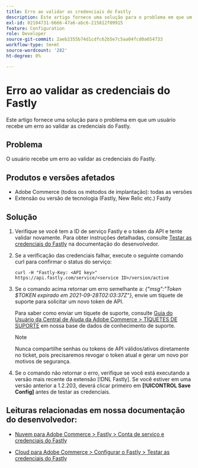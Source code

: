 ```yaml
---
title: Erro ao validar as credenciais do Fastly
description: Este artigo fornece uma solução para o problema em que um usuário recebe um erro ao validar as credenciais do Fastly.
exl-id: 02104731-6666-47a6-abc6-215812f09915
feature: Configuration
role: Developer
source-git-commit: 2aeb2355b74d1cdfc62b5e7c5aa04fcd0a654733
workflow-type: tm+mt
source-wordcount: '282'
ht-degree: 0%

---
```


# Erro ao validar as credenciais do Fastly

Este artigo fornece uma solução para o problema em que um usuário recebe um erro ao validar as credenciais do Fastly.

## Problema

O usuário recebe um erro ao validar as credenciais do Fastly.

## Produtos e versões afetados

* Adobe Commerce (todos os métodos de implantação): todas as versões
* Extensão ou versão de tecnologia (Fastly, New Relic etc.) Fastly

## Solução

1. Verifique se você tem a ID de serviço Fastly e o token da API e tente validar novamente. Para obter instruções detalhadas, consulte [Testar as credenciais do Fastly](https://experienceleague.adobe.com/pt-br/docs/commerce-cloud-service/user-guide/cdn/setup-fastly/fastly-configuration#test-the-fastly-credentials) na documentação do desenvolvedor.
1. Se a verificação das credenciais falhar, execute o seguinte comando curl para confirmar o status do serviço:

   ```curl
   curl -H "Fastly-Key: <API key>" https://api.fastly.com/service/<service ID>/version/active
   ```

1. Se o comando acima retornar um erro semelhante a: *{&quot;msg&quot;:&quot;Token $TOKEN expirado em 2021-09-28T02:03:37Z&quot;}*, envie um tíquete de suporte para solicitar um novo token de API.

   Para saber como enviar um tíquete de suporte, consulte [Guia do Usuário da Central de Ajuda da Adobe Commerce > TÍQUETES DE SUPORTE](/help/help-center-guide/help-center/magento-help-center-user-guide.md#support-tickets) em nossa base de dados de conhecimento de suporte.

   >[!NOTE]
   >
   >Nunca compartilhe senhas ou tokens de API válidos/ativos diretamente no ticket, pois precisaremos revogar o token atual e gerar um novo por motivos de segurança.

1. Se o comando não retornar o erro, verifique se você está executando a versão mais recente da extensão [!DNL Fastly]. Se você estiver em uma versão anterior a 1.2.203, deverá clicar primeiro em **[!UICONTROL Save Config]** antes de testar as credenciais.

## Leituras relacionadas em nossa documentação do desenvolvedor:

* [Nuvem para Adobe Commerce > Fastly > Conta de serviço e credenciais do Fastly](https://experienceleague.adobe.com/pt-br/docs/commerce-cloud-service/user-guide/cdn/fastly#fastly-service-account-and-credentials)

* [Cloud para Adobe Commerce > Configurar o Fastly > Testar as credenciais do Fastly](https://experienceleague.adobe.com/pt-br/docs/commerce-cloud-service/user-guide/cdn/setup-fastly/fastly-configuration#test-the-fastly-credentials)

